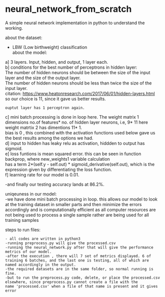 # neural_network_from_scratch
A simple neural network implementation in python to understand the working.


about the dataset:
  - LBW (Low birthweight) classification  
about the model:  

a] 3 layers. Input, hidden, and output, 1 layer each.  
b] conditions for the best number of perceptrons in hidden layer:  
    	The number of hidden neurons should be between the size of the input layer and the size of the output layer.  
    	The number of hidden neurons should be less than twice the size of the input layer.   
    	citation: https://www.heatonresearch.com/2017/06/01/hidden-layers.html so our choice is 11, since it gave us better results.  
    
    ouptut layer has 1 perceptron again.  
c] mini batch processing is done in loop here. The weight matrix 1 dimensions no.of features* no. of hidden layer neurons, i.e, 9* 11 here weight matrtix 2 has dimentions 11* 1.  
   bias is 0 , this combined with the activation functions used below gave us the best results among the options we had.  
d] input to hidden has leaky relu as activation, hiddden to output has sigmoid.  
e] loss funtions is mean squared error. this can be seen in function backprop, where new_weights1 variable calculation  
    has a term 2*(self.y - self.out) * sigmoid_derivative(self.out), which is the expression given by differentiating the
    loss function.  
f] learning rate for our model is 0.01.  
 
-and finally our testing accuracy lands at 86.2%.  

uniqeuness in our model:  
	-we have done mini batch processing in loop. this allows our model to look at the training dataset in smaller parts and then minimize the errors accordingly
 	and is computationally efficient as all computer resources are not being used to process a single sample rather are being used for all training samples  
 

steps to run files:

	- all codes are written in python3
	-running preprocess.py will give the processed.csv
	-running the neural_network.py after that will give the performance metrics of our model.
	-after the execution , there will 7 set of metrics displayed. 6 of training 6 batches, and the last one is testing, all of which are named accordingly in the output. 
	-the required datasets are in the same folder, so normal running is fine.
	-but to run the preprocess.py code, delete, or place the processed.csv elsewhere, since preprocess.py cannot create a file with the
 	name 'processed.csv' when a file of that name is present and it gives error
  
 
